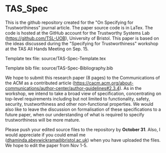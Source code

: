 # TAS_Spec

This is the github repository created for the "On Specifying for Trustworthiness" journal article. The paper source code is in LaTex. 
The code is hosted at the GitHub account for the Trustworthy Systems Lab (https://github.com/TSL-UOB), University of Bristol. 
This paper is based on the ideas discussed during the "Specifying for Trustworthiness" workshop at the TAS All Hands Meeting on Sep. 15. 

Template tex file: source/TAS-Spec-Template.tex

Template bib file: source/TAS-Spec-Bibliography.bib

We hope to submit this research paper (8 pages) to the Communications of the ACM as a contributed article (https://cacm.acm.org/about-communications/author-center/author-guidelines#2.3.4). As in the workshop, we intend to take a broad view of specification, concentrating on top-level requirements including but not limited to functionality, safety, security, trustworthiness and other non-functional properties. We would also like to leave the discussion on formalisation of these specifications to a future paper, when our understanding of what is required to specify trustworthiness will be more mature.

Please push your edited source files to the repository by **October 31**. 
Also, I would appreciate if you could email me (dhaminda.abeywickrama@bristol.ac.uk) when you have uploaded the files. We hope to edit the paper from Nov 1-5.
